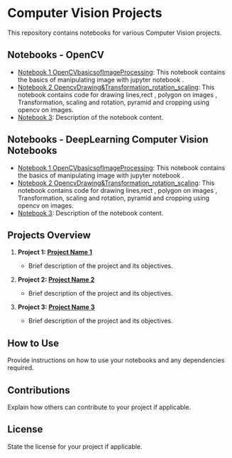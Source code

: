 
# Computer Vision Projects

This repository contains notebooks for various Computer Vision projects.



## Notebooks - OpenCV

- [Notebook 1 OpenCVbasicsofImageProcessing](./OpenCVbasicsofImageProcessing.ipynb): This notebook contains the basics of manipulating image with jupyter notebook .
- [Notebook 2 OpencvDrawing&Transformation_rotation_scaling](./OpencvDrawing&Transformation_rotation_scaling.ipynb): This notebook contains code for drawing lines,rect , polygon on images , Transformation, scaling and rotation, pyramid and cropping using opencv on images.
- [Notebook 3](link_to_notebook_3.ipynb): Description of the notebook content.


## Notebooks - DeepLearning Computer Vision Notebooks

- [Notebook 1 OpenCVbasicsofImageProcessing](./OpenCVbasicsofImageProcessing.ipynb): This notebook contains the basics of manipulating image with jupyter notebook .
- [Notebook 2 OpencvDrawing&Transformation_rotation_scaling](./OpencvDrawing&Transformation_rotation_scaling.ipynb): This notebook contains code for drawing lines,rect , polygon on images , Transformation, scaling and rotation, pyramid and cropping using opencv on images.
- [Notebook 3](link_to_notebook_3.ipynb): Description of the notebook content.


## Projects Overview

1. **Project 1: [Project Name 1](link_to_notebook_1.ipynb)**
   - Brief description of the project and its objectives.

2. **Project 2: [Project Name 2](link_to_notebook_2.ipynb)**
   - Brief description of the project and its objectives.

3. **Project 3: [Project Name 3](link_to_notebook_3.ipynb)**
   - Brief description of the project and its objectives.

## How to Use

Provide instructions on how to use your notebooks and any dependencies required.

## Contributions

Explain how others can contribute to your project if applicable.

## License

State the license for your project if applicable.

